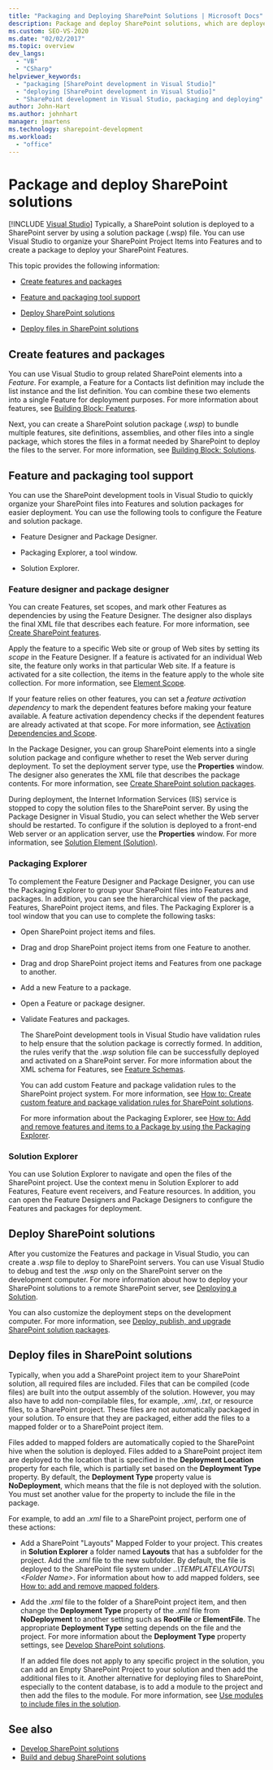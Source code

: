 ```yaml
---
title: "Packaging and Deploying SharePoint Solutions | Microsoft Docs"
description: Package and deploy SharePoint solutions, which are deployed to a SharePoint server by using a solution package (.wsp) file.
ms.custom: SEO-VS-2020
ms.date: "02/02/2017"
ms.topic: overview
dev_langs:
  - "VB"
  - "CSharp"
helpviewer_keywords:
  - "packaging [SharePoint development in Visual Studio]"
  - "deploying [SharePoint development in Visual Studio]"
  - "SharePoint development in Visual Studio, packaging and deploying"
author: John-Hart
ms.author: johnhart
manager: jmartens
ms.technology: sharepoint-development
ms.workload:
  - "office"
---
```

# Package and deploy SharePoint solutions

 [!INCLUDE [Visual Studio](~/includes/applies-to-version/vs-not-mac.md)]
  Typically, a SharePoint solution is deployed to a SharePoint server by using a solution package (.wsp) file. You can use Visual Studio to organize your SharePoint Project Items into Features and to create a package to deploy your SharePoint Features.

 This topic provides the following information:

- [Create features and packages](#create-features-and-packages)

- [Feature and packaging tool support](#feature-and-packaging-tool-support)

- [Deploy SharePoint solutions](#deploy-sharepoint-solutions)

- [Deploy files in SharePoint solutions](#deploy-files-in-sharepoint-solutions)

## Create features and packages
 You can use Visual Studio to group related SharePoint elements into a *Feature*. For example, a Feature for a Contacts list definition may include the list instance and the list definition. You can combine these two elements into a single Feature for deployment purposes. For more information about features, see [Building Block: Features](/previous-versions/office/developer/sharepoint-2010/ee537350(v=office.14)).

 Next, you can create a SharePoint solution package (*.wsp*) to bundle multiple features, site definitions, assemblies, and other files into a single package, which stores the files in a format needed by SharePoint to deploy the files to the server. For more information, see [Building Block: Solutions](/previous-versions/office/developer/sharepoint-2010/ee537008(v=office.14)).

## Feature and packaging tool support
 You can use the SharePoint development tools in Visual Studio to quickly organize your SharePoint files into Features and solution packages for easier deployment. You can use the following tools to configure the Feature and solution package.

- Feature Designer and Package Designer.

- Packaging Explorer, a tool window.

- Solution Explorer.

### Feature designer and package designer
 You can create Features, set scopes, and mark other Features as dependencies by using the Feature Designer. The designer also displays the final XML file that describes each feature. For more information, see [Create SharePoint features](../sharepoint/creating-sharepoint-features.md).

 Apply the feature to a specific Web site or group of Web sites by setting its *scope* in the Feature Designer. If a feature is activated for an individual Web site, the feature only works in that particular Web site. If a feature is activated for a site collection, the items in the feature apply to the whole site collection. For more information, see [Element Scope](/previous-versions/office/developer/sharepoint-2010/ms476615(v=office.14)).

 If your feature relies on other features, you can set a *feature activation dependency* to mark the dependent features before making your feature available. A feature activation dependency checks if the dependent features are already activated at that scope. For more information, see [Activation Dependencies and Scope](/previous-versions/office/developer/sharepoint-2010/aa543162(v=office.14)).

 In the Package Designer, you can group SharePoint elements into a single solution package and configure whether to reset the Web server during deployment. To set the deployment server type, use the **Properties** window. The designer also generates the XML file that describes the package contents. For more information, see [Create SharePoint solution packages](../sharepoint/creating-sharepoint-solution-packages.md).

 During deployment, the Internet Information Services (IIS) service is stopped to copy the solution files to the SharePoint server. By using the Package Designer in Visual Studio, you can select whether the Web server should be restarted. To configure if the solution is deployed to a front-end Web server or an application server, use the **Properties** window. For more information, see [Solution Element (Solution)](/previous-versions/office/developer/sharepoint-2010/ms412929(v=office.14)).

### Packaging Explorer
 To complement the Feature Designer and Package Designer, you can use the Packaging Explorer to group your SharePoint files into Features and packages. In addition, you can see the hierarchical view of the package, Features, SharePoint project items, and files. The Packaging Explorer is a tool window that you can use to complete the following tasks:

- Open SharePoint project items and files.

- Drag and drop SharePoint project items from one Feature to another.

- Drag and drop SharePoint project items and Features from one package to another.

- Add a new Feature to a package.

- Open a Feature or package designer.

- Validate Features and packages.

  The SharePoint development tools in Visual Studio have validation rules to help ensure that the solution package is correctly formed. In addition, the rules verify that the *.wsp* solution file can be successfully deployed and activated on a SharePoint server. For more information about the XML schema for Features, see [Feature Schemas](/previous-versions/office/developer/sharepoint-2010/ms414322(v=office.14)).

  You can add custom Feature and package validation rules to the SharePoint project system. For more information, see [How to: Create custom feature and package validation rules for SharePoint solutions](../sharepoint/how-to-create-custom-feature-and-package-validation-rules-for-sharepoint-solutions.md).

  For more information about the Packaging Explorer, see [How to: Add and remove features and items to a Package by using the Packaging Explorer](../sharepoint/how-to-add-and-remove-features-and-items-to-a-package-by-using-the-packaging-explorer.md).

### Solution Explorer
 You can use Solution Explorer to navigate and open the files of the SharePoint project. Use the context menu in Solution Explorer to add Features, Feature event receivers, and Feature resources. In addition, you can open the Feature Designers and Package Designers to configure the Features and packages for deployment.

## Deploy SharePoint solutions
 After you customize the Features and package in Visual Studio, you can create a *.wsp* file to deploy to SharePoint servers. You can use Visual Studio to debug and test the .*wsp* only on the SharePoint server on the development computer. For more information about how to deploy your SharePoint solutions to a remote SharePoint server, see [Deploying a Solution](/previous-versions/office/developer/sharepoint-2010/aa544500(v=office.14)).

 You can also customize the deployment steps on the development computer. For more information, see [Deploy, publish, and upgrade SharePoint solution packages](../sharepoint/deploying-publishing-and-upgrading-sharepoint-solution-packages.md).

## Deploy files in SharePoint solutions
 Typically, when you add a SharePoint project item to your SharePoint solution, all required files are included. Files that can be compiled (code files) are built into the output assembly of the solution. However, you may also have to add non-compilable files, for example, *.xml*, *.txt*, or resource files, to a SharePoint project. These files are not automatically packaged in your solution. To ensure that they are packaged, either add the files to a mapped folder or to a SharePoint project item.

 Files added to mapped folders are automatically copied to the SharePoint hive when the solution is deployed. Files added to a SharePoint project item are deployed to the location that is specified in the **Deployment Location** property for each file, which is partially set based on the **Deployment Type** property. By default, the **Deployment Type** property value is **NoDeployment**, which means that the file is not deployed with the solution. You must set another value for the property to include the file in the package.

 For example, to add an *.xml* file to a SharePoint project, perform one of these actions:

- Add a SharePoint "Layouts" Mapped Folder to your project. This creates in **Solution Explorer** a folder named **Layouts** that has a subfolder for the project. Add the *.xml* file to the new subfolder. By default, the file is deployed to the SharePoint file system under *..\TEMPLATE\LAYOUTS\\\<Folder Name>*. For information about how to add mapped folders, see [How to: add and remove mapped folders](../sharepoint/how-to-add-and-remove-mapped-folders.md).

- Add the *.xml* file to the folder of a SharePoint project item, and then change the **Deployment Type** property of the *.xml* file from **NoDeployment** to another setting such as **RootFile** or **ElementFile**. The appropriate **Deployment Type** setting depends on the file and the project. For more information about the **Deployment Type** property settings, see [Develop SharePoint solutions](../sharepoint/developing-sharepoint-solutions.md).

  If an added file does not apply to any specific project in the solution, you can add an Empty SharePoint Project to your solution and then add the additional files to it. Another alternative for deploying files to SharePoint, especially to the content database, is to add a module to the project and then add the files to the module. For more information, see [Use modules to include files in the solution](../sharepoint/using-modules-to-include-files-in-the-solution.md).

## See also
- [Develop SharePoint solutions](../sharepoint/developing-sharepoint-solutions.md)
- [Build and debug SharePoint solutions](../sharepoint/building-and-debugging-sharepoint-solutions.md)
